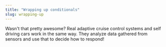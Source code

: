 ```yaml
---
title: "Wrapping up conditionals"
slug: wrapping-up
---
```


Wasn't that pretty awesome? Real adaptive cruise control systems and self driving cars work in the same way. They analyze data gathered from sensors and use that to decide how to respond!

<!-- - Bullet list of key concepts -->
